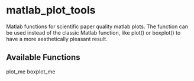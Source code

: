 # matlab_plot_tools
Matlab functions for scientific paper quality matlab plots. The function can be used instead of the classic Matlab function, like plot() or boxplot() to have a more aesthetically pleasant result.

## Available Functions
plot_me
boxplot_me

